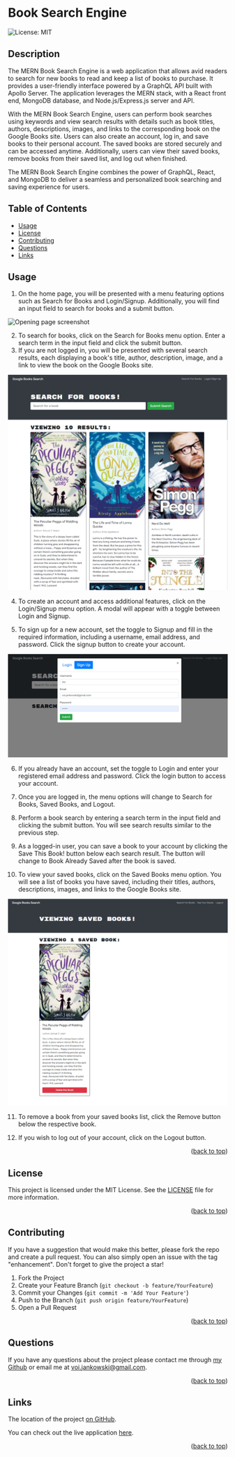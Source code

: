 # Book Search Engine

![License: MIT](https://img.shields.io/badge/License-MIT-yellow.svg)

## Description

The MERN Book Search Engine is a web application that allows avid readers to search for new books to read and keep a list of books to purchase. It provides a user-friendly interface powered by a GraphQL API built with Apollo Server. The application leverages the MERN stack, with a React front end, MongoDB database, and Node.js/Express.js server and API.

With the MERN Book Search Engine, users can perform book searches using keywords and view search results with details such as book titles, authors, descriptions, images, and links to the corresponding book on the Google Books site. Users can also create an account, log in, and save books to their personal account. The saved books are stored securely and can be accessed anytime. Additionally, users can view their saved books, remove books from their saved list, and log out when finished.

The MERN Book Search Engine combines the power of GraphQL, React, and MongoDB to deliver a seamless and personalized book searching and saving experience for users.

## Table of Contents

- [Usage](#usage)
- [License](#license)
- [Contributing](#contributing)
- [Questions](#questions)
- [Links](#links)

## Usage

1. On the home page, you will be presented with a menu featuring options such as Search for Books and Login/Signup. Additionally, you will find an input field to search for books and a submit button.

![Opening page screenshot](./public/assets/portfolio-1.png)

2. To search for books, click on the Search for Books menu option. Enter a search term in the input field and click the submit button.
3. If you are not logged in, you will be presented with several search results, each displaying a book's title, author, description, image, and a link to view the book on the Google Books site.

![Book search result page.](./client/public/assets/book-search-1.png)

4. To create an account and access additional features, click on the Login/Signup menu option. A modal will appear with a toggle between Login and Signup.

5. To sign up for a new account, set the toggle to Signup and fill in the required information, including a username, email address, and password. Click the signup button to create your account.

![Sign Up modal.](./client/public/assets/book-search-2.png)

6. If you already have an account, set the toggle to Login and enter your registered email address and password. Click the login button to access your account.

7. Once you are logged in, the menu options will change to Search for Books, Saved Books, and Logout.

8. Perform a book search by entering a search term in the input field and clicking the submit button. You will see search results similar to the previous step.

9. As a logged-in user, you can save a book to your account by clicking the Save This Book! button below each search result. The button will change to Book Already Saved after the book is saved.

10. To view your saved books, click on the Saved Books menu option. You will see a list of books you have saved, including their titles, authors, descriptions, images, and links to the Google Books site.

![Viewing saved books.](./client/public/assets/book-search-3.png)

11. To remove a book from your saved books list, click the Remove button below the respective book.

12. If you wish to log out of your account, click on the Logout button.

<p align="right">(<a href="#readme-top">back to top</a>)</p>

## License

This project is licensed under the MIT License. See the [LICENSE](./LICENSE) file for more information.

<p align="right">(<a href="#readme-top">back to top</a>)</p>

## Contributing

If you have a suggestion that would make this better, please fork the repo and create a pull request. You can also simply open an issue with the tag "enhancement".
Don't forget to give the project a star!

1. Fork the Project
2. Create your Feature Branch (`git checkout -b feature/YourFeature`)
3. Commit your Changes (`git commit -m 'Add Your Feature'`)
4. Push to the Branch (`git push origin feature/YourFeature`)
5. Open a Pull Request

<p align="right">(<a href="#readme-top">back to top</a>)</p>

## Questions

If you have any questions about the project please contact me through [my Github](https://github.com/voi-jankowski) or email me at [voi.jankowski@gmail.com](mailto:voi.jankowski@gmail.com).

<p align="right">(<a href="#readme-top">back to top</a>)</p>

## Links

The location of the project [on GitHub](https://github.com/voi-jankowski/book-search-engine).

You can check out the live application [here]().

<p align="right">(<a href="#readme-top">back to top</a>)</p>
